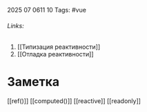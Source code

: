 2025 07 0611 10
Tags: #vue 
###### Links: 
1) [[Типизация реактивности]]
2) [[Отладка реактивности]]
# Заметка
[[ref()]]
[[computed()]]
[[reactive]]
[[readonly]]